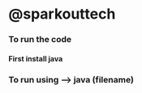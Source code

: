 # @sparkouttech
### To run the code
#### First install java


###  To run  using  --> java (filename)

